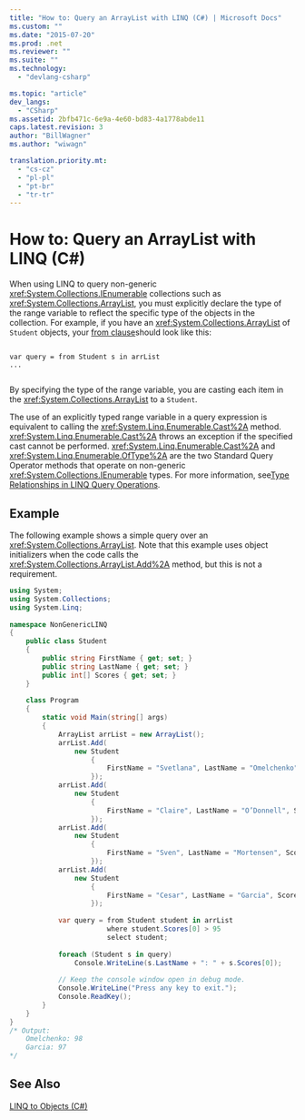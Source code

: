 ```yaml
---
title: "How to: Query an ArrayList with LINQ (C#) | Microsoft Docs"
ms.custom: ""
ms.date: "2015-07-20"
ms.prod: .net
ms.reviewer: ""
ms.suite: ""
ms.technology: 
  - "devlang-csharp"

ms.topic: "article"
dev_langs: 
  - "CSharp"
ms.assetid: 2bfb471c-6e9a-4e60-bd83-4a1778abde11
caps.latest.revision: 3
author: "BillWagner"
ms.author: "wiwagn"

translation.priority.mt: 
  - "cs-cz"
  - "pl-pl"
  - "pt-br"
  - "tr-tr"
---
```

# How to: Query an ArrayList with LINQ (C#)
When using LINQ to query non-generic <xref:System.Collections.IEnumerable> collections such as <xref:System.Collections.ArrayList>, you must explicitly declare the type of the range variable to reflect the specific type of the objects in the collection. For example, if you have an <xref:System.Collections.ArrayList> of `Student` objects, your [from clause](../../../../csharp/language-reference/keywords/from-clause.md)should look like this:  
  
```  
  
var query = from Student s in arrList  
...  
  
```  
  
 By specifying the type of the range variable, you are casting each item in the <xref:System.Collections.ArrayList> to a `Student`.  
  
 The use of an explicitly typed range variable in a query expression is equivalent to calling the <xref:System.Linq.Enumerable.Cast%2A> method. <xref:System.Linq.Enumerable.Cast%2A> throws an exception if the specified cast cannot be performed. <xref:System.Linq.Enumerable.Cast%2A> and <xref:System.Linq.Enumerable.OfType%2A> are the two Standard Query Operator methods that operate on non-generic <xref:System.Collections.IEnumerable> types. For more information, see[Type Relationships in LINQ Query Operations](../../../../csharp/programming-guide/concepts/linq/type-relationships-in-linq-query-operations.md).  
  
## Example  
 The following example shows a simple query over an <xref:System.Collections.ArrayList>. Note that this example uses object initializers when the code calls the <xref:System.Collections.ArrayList.Add%2A> method, but this is not a requirement.  
  
```cs  
using System;  
using System.Collections;  
using System.Linq;  
  
namespace NonGenericLINQ  
{  
    public class Student  
    {  
        public string FirstName { get; set; }  
        public string LastName { get; set; }  
        public int[] Scores { get; set; }  
    }  
  
    class Program  
    {  
        static void Main(string[] args)  
        {  
            ArrayList arrList = new ArrayList();  
            arrList.Add(  
                new Student  
                    {  
                        FirstName = "Svetlana", LastName = "Omelchenko", Scores = new int[] { 98, 92, 81, 60 }  
                    });  
            arrList.Add(  
                new Student  
                    {  
                        FirstName = "Claire", LastName = "O’Donnell", Scores = new int[] { 75, 84, 91, 39 }  
                    });  
            arrList.Add(  
                new Student  
                    {  
                        FirstName = "Sven", LastName = "Mortensen", Scores = new int[] { 88, 94, 65, 91 }  
                    });  
            arrList.Add(  
                new Student  
                    {  
                        FirstName = "Cesar", LastName = "Garcia", Scores = new int[] { 97, 89, 85, 82 }  
                    });  
  
            var query = from Student student in arrList  
                        where student.Scores[0] > 95  
                        select student;  
  
            foreach (Student s in query)  
                Console.WriteLine(s.LastName + ": " + s.Scores[0]);  
  
            // Keep the console window open in debug mode.  
            Console.WriteLine("Press any key to exit.");  
            Console.ReadKey();  
        }  
    }  
}  
/* Output:   
    Omelchenko: 98  
    Garcia: 97  
*/  
```  
  
## See Also  
 [LINQ to Objects (C#)](../../../../csharp/programming-guide/concepts/linq/linq-to-objects.md)